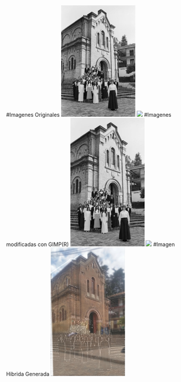 #Imagenes Originales
<img src="https://github.com/CarlosAAcostaH/lab_vision/blob/master/lab3_hybrid/ViejaCapillaOrg.jpg" width="200" />
<img src="https://github.com/CarlosAAcostaH/lab_vision/blob/master/lab3_hybrid/NuevaCapillaOrg.jpg" width="200" />
#Imagenes modificadas con GIMP(R)
<img src="https://github.com/CarlosAAcostaH/lab_vision/blob/master/lab3_hybrid/ViejaCapilla.jpg" width="200" />
<img src="https://github.com/CarlosAAcostaH/lab_vision/blob/master/lab3_hybrid/NuevaCapilla.jpg" width="200" />
#Imagen Hibrida Generada
<img src="https://github.com/CarlosAAcostaH/lab_vision/blob/master/lab3_hybrid/HibridaCapilla.jpg" width="200" />
